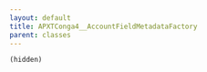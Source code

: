 ```yaml
---
layout: default
title: APXTConga4__AccountFieldMetadataFactory
parent: classes
---
```


```(hidden)```
